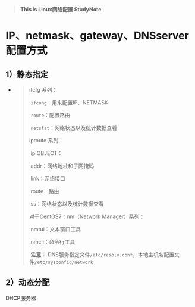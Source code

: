 > **This is Linux网络配置 StudyNote**.

# IP、netmask、gateway、DNSserver配置方式

##  1）静态指定

* > ifcfg 系列：
  >
  > ​						`ifcong`：用来配置IP、NETMASK
  >
  > ​						`route`：配置路由
  >
  > ​						`netstat`：网络状态以及统计数据查看
  >
  > iproute 系列：
  >
  > ​						ip OBJECT：
  >
  > ​									addr：网络地址和子网掩码
  >
  > ​									link：网络接口
  >
  > ​									route：路由
  >
  > ​						ss：网络状态以及统计数据查看
  >
  > 对于CentOS7：nm（Network Manager）系列：
  >
  > ​						nmtui：文本窗口工具
  >
  > ​						nmcli：命令行工具
  >
  > ​						**注意：**	DNS服务指定文件`/etc/resolv.conf`，本地主机名配置文件`/etc/sysconfig/network`	
  >

## 2）动态分配

DHCP服务器